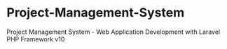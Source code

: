 # Project-Management-System
Project Management System - Web Application Development with Laravel PHP Framework v10
